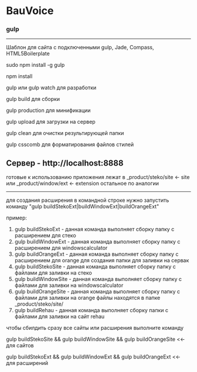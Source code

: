 # BauVoice

### gulp

---

Шаблон для сайта с подключенными gulp, Jade, Compass, HTML5Boilerplate

sudo npm install -g gulp

npm install

gulp или gulp watch для разработки

gulp build для сборки

gulp production для минификации

gulp upload для загрузки на сервер

gulp clean для очистки результирующей папки

gulp csscomb для форматирования файлов стилей

## Сервер - http://localhost:8888

готовые к использованию приложения лежат в \_product/steko/site <- site или \_product/window/ext <- extension
остальное по аналогии

---

для создания расширения в командной строке нужно запустить команду "gulp buildStekoExt|buildWindowExt|buildOrangeExt"

пример:

1.  gulp buildStekoExt - данная команда выполняет сборку папку с расширением для стеко
2.  gulp buildWindowExt - данная команда выполняет сборку папку с расширением для windowscalculator
3.  gulp buildOrangeExt - данная команда выполняет сборку папку с расширением для orange
    для создания папки для заливки на сервак
4.  gulp buildStekoSite - данная команда выполняет сборку папку с файлами для заливки на стеко
5.  gulp buildWindowSite - данная команда выполняет сборку папку с файлами для заливки на windowscalculator
6.  gulp buildOrangeSite - данная команда выполняет сборку папку с файлами для заливки на orange
    файлы находятся в папке \_product/steko/site/
7.  gulp buildRehau - данная команда выполняет сборку папки с файлами для заливки на сайт rehau

чтобы сбилдить сразу все сайты или расширения выполните команду

gulp buildStekoSite && gulp buildWindowSite && gulp buildOrangeSite <<- для сайтов

gulp buildStekoExt && gulp buildWindowExt && gulp buildOrangeExt <<- для расширений
